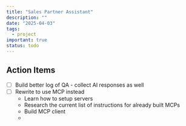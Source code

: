 ```yaml
---
title: "Sales Partner Assistant"
description: ""
date: "2025-04-03"
tags:
  - project
important: true
status: todo
---
```


## Action Items

- [ ] Build better log of QA - collect AI responses as well
- [ ] Rewrite to use MCP instead
    - Learn how to setup servers
    - Research the current list of instructions for already built MCPs
    - Build MCP client 
    - 
